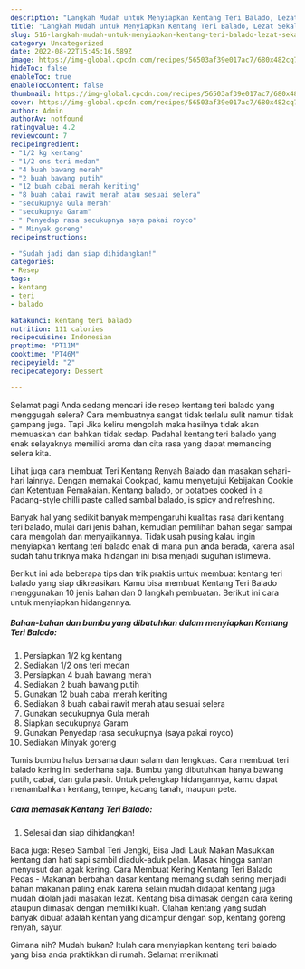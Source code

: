 ```yaml
---
description: "Langkah Mudah untuk Menyiapkan Kentang Teri Balado, Lezat Sekali"
title: "Langkah Mudah untuk Menyiapkan Kentang Teri Balado, Lezat Sekali"
slug: 516-langkah-mudah-untuk-menyiapkan-kentang-teri-balado-lezat-sekali
category: Uncategorized
date: 2022-08-22T15:45:16.589Z
image: https://img-global.cpcdn.com/recipes/56503af39e017ac7/680x482cq70/kentang-teri-balado-foto-resep-utama.jpg
hideToc: false
enableToc: true
enableTocContent: false
thumbnail: https://img-global.cpcdn.com/recipes/56503af39e017ac7/680x482cq70/kentang-teri-balado-foto-resep-utama.jpg
cover: https://img-global.cpcdn.com/recipes/56503af39e017ac7/680x482cq70/kentang-teri-balado-foto-resep-utama.jpg
author: Admin
authorAv: notfound
ratingvalue: 4.2
reviewcount: 7
recipeingredient:
- "1/2 kg kentang"
- "1/2 ons teri medan"
- "4 buah bawang merah"
- "2 buah bawang putih"
- "12 buah cabai merah keriting"
- "8 buah cabai rawit merah atau sesuai selera"
- "secukupnya Gula merah"
- "secukupnya Garam"
- " Penyedap rasa secukupnya saya pakai royco"
- " Minyak goreng"
recipeinstructions:

- "Sudah jadi dan siap dihidangkan!"
categories:
- Resep
tags:
- kentang
- teri
- balado

katakunci: kentang teri balado 
nutrition: 111 calories
recipecuisine: Indonesian
preptime: "PT11M"
cooktime: "PT46M"
recipeyield: "2"
recipecategory: Dessert

---
```



Selamat pagi Anda sedang mencari ide resep kentang teri balado yang menggugah selera? Cara membuatnya sangat tidak terlalu sulit namun tidak gampang juga. Tapi Jika keliru mengolah maka hasilnya tidak akan memuaskan dan bahkan tidak sedap. Padahal kentang teri balado yang enak selayaknya memiliki aroma dan cita rasa yang dapat memancing selera kita.


Lihat juga cara membuat Teri Kentang Renyah Balado dan masakan sehari-hari lainnya. Dengan memakai Cookpad, kamu menyetujui Kebijakan Cookie dan Ketentuan Pemakaian. Kentang balado, or potatoes cooked in a Padang-style chilli paste called sambal balado, is spicy and refreshing.

Banyak hal yang sedikit banyak mempengaruhi kualitas rasa dari kentang teri balado, mulai dari jenis bahan, kemudian pemilihan bahan segar sampai cara mengolah dan menyajikannya. Tidak usah pusing kalau ingin menyiapkan kentang teri balado enak di mana pun anda berada, karena asal sudah tahu triknya maka hidangan ini bisa menjadi suguhan istimewa.


Berikut ini ada beberapa tips dan trik praktis untuk membuat kentang teri balado yang siap dikreasikan. Kamu bisa membuat Kentang Teri Balado menggunakan 10 jenis bahan dan 0 langkah pembuatan. Berikut ini cara untuk menyiapkan hidangannya.

<!--inarticleads1-->

##### Bahan-bahan dan bumbu yang dibutuhkan dalam menyiapkan Kentang Teri Balado:

1. Persiapkan 1/2 kg kentang
1. Sediakan 1/2 ons teri medan
1. Persiapkan 4 buah bawang merah
1. Sediakan 2 buah bawang putih
1. Gunakan 12 buah cabai merah keriting
1. Sediakan 8 buah cabai rawit merah atau sesuai selera
1. Gunakan secukupnya Gula merah
1. Siapkan secukupnya Garam
1. Gunakan  Penyedap rasa secukupnya (saya pakai royco)
1. Sediakan  Minyak goreng


Tumis bumbu halus bersama daun salam dan lengkuas. Cara membuat teri balado kering ini sederhana saja. Bumbu yang dibutuhkan hanya bawang putih, cabai, dan gula pasir. Untuk pelengkap hidangannya, kamu dapat menambahkan kentang, tempe, kacang tanah, maupun pete. 

<!--inarticleads2-->

##### Cara memasak Kentang Teri Balado:


1. Selesai dan siap dihidangkan!

Baca juga: Resep Sambal Teri Jengki, Bisa Jadi Lauk Makan Masukkan kentang dan hati sapi sambil diaduk-aduk pelan. Masak hingga santan menyusut dan agak kering. Cara Membuat Kering Kentang Teri Balado Pedas - Makanan berbahan dasar kentang memang sudah sering menjadi bahan makanan paling enak karena selain mudah didapat kentang juga mudah diolah jadi masakan lezat. Kentang bisa dimasak dengan cara kering ataupun dimasak dengan memiliki kuah. Olahan kentang yang sudah banyak dibuat adalah kentan yang dicampur dengan sop, kentang goreng renyah, sayur. 

Gimana nih? Mudah bukan? Itulah cara menyiapkan kentang teri balado yang bisa anda praktikkan di rumah. Selamat menikmati
